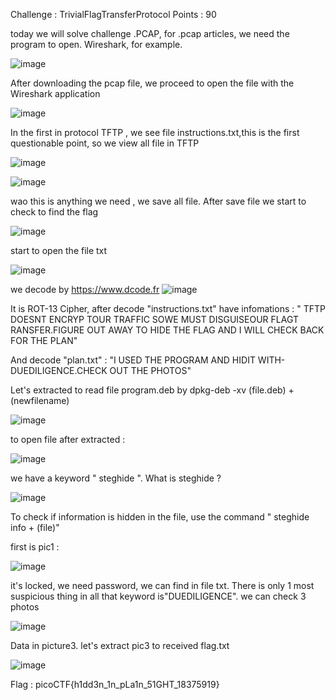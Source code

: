 Challenge : TrivialFlagTransferProtocol
Points : 90 

today we will solve challenge .PCAP, for .pcap articles, we need the program to open. Wireshark, for example.


![image](https://github.com/hieubmt1112004/Forensics/assets/125638408/84c4e1f9-ded3-469a-abc3-249ae54b01b2)



After downloading the pcap file, we proceed to open the file with the Wireshark application


![image](https://github.com/hieubmt1112004/Forensics/assets/125638408/6ccbf830-c27b-47b6-836c-f0700cff0b84)


In the first in protocol TFTP , we see file instructions.txt,this is the first questionable point, so we view all file in TFTP

![image](https://github.com/hieubmt1112004/Forensics/assets/125638408/5a17642c-bd18-4bfd-afef-4bbd4a1ea0bd)



![image](https://github.com/hieubmt1112004/Forensics/assets/125638408/ab0a1eab-723b-40ae-9c2e-596b5da4816b)



wao this is anything we need , we save all file.
After save file we start to check to find the flag

![image](https://github.com/hieubmt1112004/Forensics/assets/125638408/d3c18929-567b-4602-93f9-c43934c8db1b)

start to open the file txt 

![image](https://github.com/hieubmt1112004/Forensics/assets/125638408/b0eda0c4-de9e-43e1-9e21-b46ec0ce8d9f)


we decode by https://www.dcode.fr 
![image](https://github.com/hieubmt1112004/Forensics/assets/125638408/bb6db5db-3ef2-4d70-8077-f9d32afc4ab1)



It is ROT-13 Cipher, after decode "instructions.txt" have infomations : " TFTP DOESNT ENCRYP TOUR TRAFFIC SOWE MUST DISGUISEOUR FLAGT RANSFER.FIGURE OUT AWAY TO HIDE THE FLAG AND I WILL CHECK BACK FOR THE PLAN"

And decode "plan.txt" : "I USED THE PROGRAM AND HIDIT WITH-DUEDILIGENCE.CHECK OUT THE PHOTOS"

Let's extracted to read file program.deb by dpkg-deb -xv (file.deb) + (newfilename)


![image](https://github.com/hieubmt1112004/Forensics/assets/125638408/d1c1f51e-50a2-4b20-bec2-85d0fa72e3e8)



to open file after extracted :

![image](https://github.com/hieubmt1112004/Forensics/assets/125638408/67cee4a5-fbc4-4990-a700-49d00b9f8176)


we have a keyword " steghide ". What is steghide ? 



![image](https://github.com/hieubmt1112004/Forensics/assets/125638408/6703cfac-33a4-4bab-ba88-7ef5234f5ad1)


To check if information is hidden in the file, use the command " steghide info + (file)"


first is pic1 : 


![image](https://github.com/hieubmt1112004/Forensics/assets/125638408/4311ba50-a627-45f4-a48f-4c560b8e84e5)


it's locked, we need password, we can find in file txt. There is only 1 most suspicious thing in all that keyword is"DUEDILIGENCE". we can check 3 photos 



![image](https://github.com/hieubmt1112004/Forensics/assets/125638408/80ff81c9-35fc-4680-8a7a-81a63641be8b)


Data in picture3. let's extract pic3 to received flag.txt


![image](https://github.com/hieubmt1112004/Forensics/assets/125638408/a30c197d-fa10-4172-82fe-5756627aa83b)


Flag  :  picoCTF{h1dd3n_1n_pLa1n_51GHT_18375919} 



































